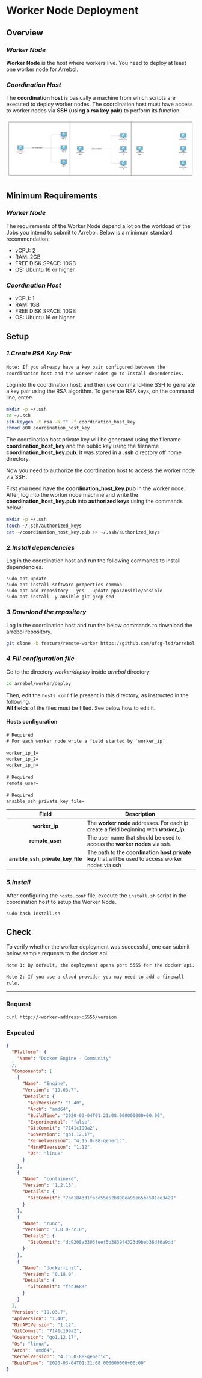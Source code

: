 # Worker Node Deployment

## **Overview**

### _Worker Node_

**Worker Node** is the host where workers live. You need to deploy at least one worker node for Arrebol.

### _Coordination Host_

The **coordination host** is basically a machine from which scripts are executed to deploy worker nodes. The coordination host must have access to worker nodes via **SSH (using a rsa key pair)** to perform its function.

![Worker Deployment](../../imgs/wd.png)

## **Minimum Requirements**

### _Worker Node_
  The requirements of the Worker Node depend a lot on the workload of the Jobs you intend to submit to Arrebol. Below is a minimum standard recommendation:

  - vCPU: 2
  - RAM: 2GB
  - FREE DISK SPACE: 10GB
  - OS: Ubuntu 16 or higher

### _Coordination Host_
  - vCPU: 1
  - RAM: 1GB
  - FREE DISK SPACE: 10GB
  - OS: Ubuntu 16 or higher

## **Setup**

### _1.Create RSA Key Pair_

`Note: If you already have a key pair configured between the coordination host and the worker nodes go to Install dependencies.`

Log into the coordination host, and then use command-line SSH to generate a key pair using the RSA algorithm.
To generate RSA keys, on the command line, enter:

```bash
mkdir -p ~/.ssh
cd ~/.ssh
ssh-keygen -t rsa -N "" -f coordination_host_key
chmod 600 coordination_host_key
```
The coordination host private key will be generated using the filename 
**coordination_host_key** and the public key using the filename **coordination_host_key.pub**. It was stored in a **.ssh** directory off home directory.

Now you need to authorize the coordination host to access the worker node via SSH.

First you need have the **coordination_host_key.pub** in the worker node. After, log into the worker node machine and write the **coordination_host_key.pub** into **authorized keys** using the commands below:
```bash
mkdir -p ~/.ssh
touch ~/.ssh/authorized_keys
cat ~/coordination_host_key.pub >> ~/.ssh/authorized_keys
```



### _2.Install dependencies_

Log in the coordination host and run the following commands to install dependencies.

```
sudo apt update
sudo apt install software-properties-common
sudo apt-add-repository --yes --update ppa:ansible/ansible
sudo apt install -y ansible git grep sed 
```

### _3.Download the repository_

Log in the coordination host and run the below commands to download the arrebol repository.

```bash
git clone -b feature/remote-worker https://github.com/ufcg-lsd/arrebol.git
```

### _4.Fill configuration file_

Go to the directory _worker/deploy_ inside _arrebol_ directory.

```bash
cd arrebol/worker/deploy
```

Then, edit the `hosts.conf` file present in this directory, as instructed in the following.\
 **All fields** of the files must be filled. See below how to edit it. 

#### Hosts configuration
```
# Required
# For each worker node write a field started by `worker_ip`

worker_ip_1=
worker_ip_2=
worker_ip_n=

# Required
remote_user=

# Required
ansible_ssh_private_key_file=
```

| Field                             | Description    |
|:---------------------------------:|----------------|
| **worker_ip**                         | The **worker node** addresses. For each ip create a field beginning with **_worker_ip_**. |
| **remote_user**                       | The user name that should be used to access the **worker nodes** via ssh.  |
| **ansible_ssh_private_key_file**      | The path to the **coordination host private key** that will be used to access worker nodes via ssh       |

### _5.Install_

After configuring the `hosts.conf` file, execute the `install.sh` script in the coordination host to setup the Worker Node.

  ```
  sudo bash install.sh
  ```

## **Check**


To verify whether the worker deployment was successful, one can submit below sample requests to the docker api.

`Note 1: By default, the deployment opens port 5555 for the docker api.`

`Note 2: If you use a cloud provider you may need to add a firewall rule.`

---
### Request
```bash
curl http://<worker-address>:5555/version
```

### Expected
```json
{
  "Platform": {
    "Name": "Docker Engine - Community"
  },
  "Components": [
    {
      "Name": "Engine",
      "Version": "19.03.7",
      "Details": {
        "ApiVersion": "1.40",
        "Arch": "amd64",
        "BuildTime": "2020-03-04T01:21:08.000000000+00:00",
        "Experimental": "false",
        "GitCommit": "7141c199a2",
        "GoVersion": "go1.12.17",
        "KernelVersion": "4.15.0-88-generic",
        "MinAPIVersion": "1.12",
        "Os": "linux"
      }
    },
    {
      "Name": "containerd",
      "Version": "1.2.13",
      "Details": {
        "GitCommit": "7ad184331fa3e55e52b890ea95e65ba581ae3429"
      }
    },
    {
      "Name": "runc",
      "Version": "1.0.0-rc10",
      "Details": {
        "GitCommit": "dc9208a3303feef5b3839f4323d9beb36df0a9dd"
      }
    },
    {
      "Name": "docker-init",
      "Version": "0.18.0",
      "Details": {
        "GitCommit": "fec3683"
      }
    }
  ],
  "Version": "19.03.7",
  "ApiVersion": "1.40",
  "MinAPIVersion": "1.12",
  "GitCommit": "7141c199a2",
  "GoVersion": "go1.12.17",
  "Os": "linux",
  "Arch": "amd64",
  "KernelVersion": "4.15.0-88-generic",
  "BuildTime": "2020-03-04T01:21:08.000000000+00:00"
}
```
